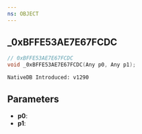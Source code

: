 ```yaml
---
ns: OBJECT
---
```

## _0xBFFE53AE7E67FCDC

```c
// 0xBFFE53AE7E67FCDC
void _0xBFFE53AE7E67FCDC(Any p0, Any p1);
```

```
NativeDB Introduced: v1290
```

## Parameters
* **p0**:
* **p1**:
